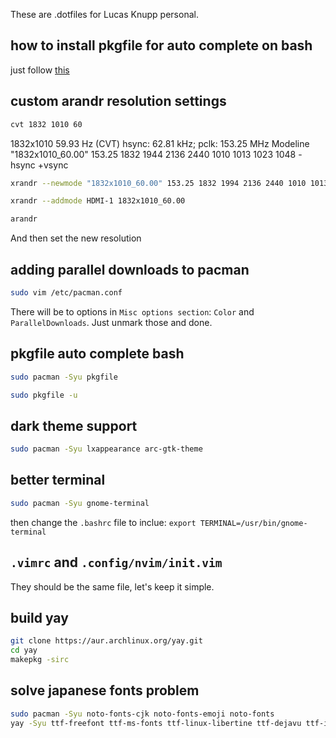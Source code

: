 These are .dotfiles for Lucas Knupp personal.

## how to install pkgfile for auto complete on bash

just follow [this](https://wiki.archlinux.org/title/pkgfile)

## custom arandr resolution settings

```bash
cvt 1832 1010 60
```

1832x1010 59.93 Hz (CVT) hsync: 62.81 kHz; pclk: 153.25 MHz
Modeline "1832x1010_60.00"  153.25  1832 1944 2136 2440  1010 1013 1023 1048 -hsync +vsync

```bash
xrandr --newmode "1832x1010_60.00" 153.25 1832 1994 2136 2440 1010 1013 1023 1048 -hsync +vsync
```

```bash
xrandr --addmode HDMI-1 1832x1010_60.00
```

```bash
arandr
```

And then set the new resolution

## adding parallel downloads to pacman

```bash
sudo vim /etc/pacman.conf
```

There will be to options in `Misc options section`: `Color` and `ParallelDownloads`. Just unmark those and done.

## pkgfile auto complete bash

```bash
sudo pacman -Syu pkgfile
```
```bash
sudo pkgfile -u
```

## dark theme support
```bash
sudo pacman -Syu lxappearance arc-gtk-theme
```

## better terminal

```bash
sudo pacman -Syu gnome-terminal
```

then change the `.bashrc` file to inclue: `export TERMINAL=/usr/bin/gnome-terminal`

## `.vimrc` and `.config/nvim/init.vim`

They should be the same file, let's keep it simple.

## build yay

```bash
git clone https://aur.archlinux.org/yay.git
cd yay
makepkg -sirc
```

## solve japanese fonts problem

```bash
sudo pacman -Syu noto-fonts-cjk noto-fonts-emoji noto-fonts
yay -Syu ttf-freefont ttf-ms-fonts ttf-linux-libertine ttf-dejavu ttf-inconsolata ttf-ubuntu-font-family
```
